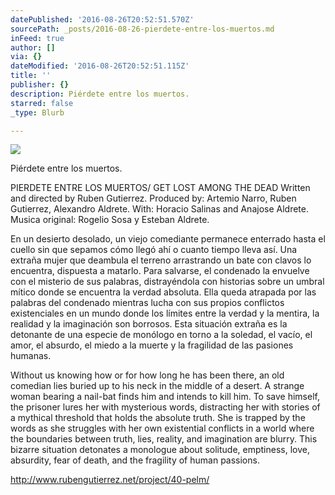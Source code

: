 ```yaml
---
datePublished: '2016-08-26T20:52:51.570Z'
sourcePath: _posts/2016-08-26-pierdete-entre-los-muertos.md
inFeed: true
author: []
via: {}
dateModified: '2016-08-26T20:52:51.115Z'
title: ''
publisher: {}
description: Piérdete entre los muertos.
starred: false
_type: Blurb

---
```

![](https://the-grid-user-content.s3-us-west-2.amazonaws.com/1739e96a-c40b-459b-adc9-5364b7965313.jpg)

Piérdete entre los muertos.

PIERDETE ENTRE LOS MUERTOS/ GET LOST AMONG THE DEAD Written and directed by Ruben Gutierrez. Produced by: Artemio Narro, Ruben Gutierrez, Alexandro Aldrete. With: Horacio Salinas and Anajose Aldrete. Musica original: Rogelio Sosa y Esteban Aldrete.

En un desierto desolado, un viejo comediante permanece enterrado hasta el cuello sin que sepamos cómo llegó ahí o cuanto tiempo lleva así. Una extraña mujer que deambula el terreno arrastrando un bate con clavos lo encuentra, dispuesta a matarlo. Para salvarse, el condenado la envuelve con el misterio de sus palabras, distrayéndola con historias sobre un umbral mítico donde se encuentra la verdad absoluta. Ella queda atrapada por las palabras del condenado mientras lucha con sus propios conflictos existenciales en un mundo donde los límites entre la verdad y la mentira, la realidad y la imaginación son borrosos. Esta situación extraña es la detonante de una especie de monólogo en torno a la soledad, el vacío, el amor, el absurdo, el miedo a la muerte y la fragilidad de las pasiones humanas.

Without us knowing how or for how long he has been there, an old comedian lies buried up to his neck in the middle of a desert. A strange woman bearing a nail-bat finds him and intends to kill him. To save himself, the prisoner lures her with mysterious words, distracting her with stories of a mythical threshold that holds the absolute truth. She is trapped by the words as she struggles with her own existential conflicts in a world where the boundaries between truth, lies, reality, and imagination are blurry. This bizarre situation detonates a monologue about solitude, emptiness, love, absurdity, fear of death, and the fragility of human passions.

http://www.rubengutierrez.net/project/40-pelm/